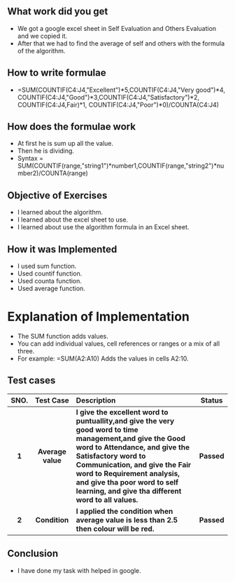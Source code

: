 ## What work did you get 
 + We got a google excel sheet in Self Evaluation and Others Evaluation and we copied it.
 + After that we had to find the average of self and others with the formula of the algorithm.

## How to write formulae

* =SUM(COUNTIF(C4:J4,"Excellent")*5,COUNTIF(C4:J4,"Very good")*4,
COUNTIF(C4:J4,"Good")*3,COUNTIF(C4:J4,"Satisfactory")*2, COUNTIF(C4:J4,Fair)*1,
COUNTIF(C4:J4,"Poor")*0)/COUNTA(C4:J4)

## How does the formulae work
+ At first he is sum up all the value.
+ Then he is dividing.
+ Syntax = SUM(COUNTIF(range,"string1")*number1,COUNTIF(range,"string2")*number2)/COUNTA(range)

## Objective of Exercises
+ I learned about the algorithm.
+ I learned about the excel sheet to use.
+ I learned about use the algorithm formula in an Excel sheet.

## How it was Implemented
+ I used sum function.
+ Used countif function.
+ Used counta function.
+ Used average function.

# Explanation of Implementation
+ The SUM function adds values. 
+ You can add individual values, cell references or ranges or a mix of all three. 
+ For example: =SUM(A2:A10) Adds the values in cells A2:10.

## Test cases

| **SNO.**| **Test Case**| **Description**| **Status**|
| :---:    | :---:        |:---            |  :----:   |
| **1**| **Average value**| **I give the excellent word to puntuallity,and give the very good word to time management,and give the Good word to Attendance, and give the Satisfactory word to Communication, and give the Fair word to Requirement analysis, and give tha poor word to  self learning, and give tha different word to all values.**| **Passed**|
| **2**| **Condition**| **I applied the condition when average value is less than 2.5 then colour will be red.**| **Passed**|

## Conclusion
+ I have done my task with helped in google.

